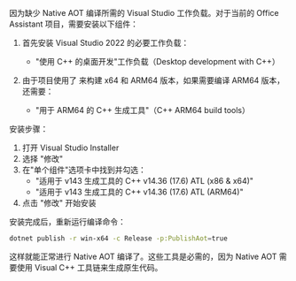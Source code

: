 因为缺少 Native AOT 编译所需的 Visual Studio 工作负载。对于当前的 Office Assistant 项目，需要安装以下组件：

1. 首先安装 Visual Studio 2022 的必要工作负载：
   - "使用 C++ 的桌面开发"工作负载（Desktop development with C++）

2. 由于项目使用了 <mcfile name="build-windows-desktop.yml" path=".github/workflows/build-windows-desktop.yml"></mcfile> 来构建 x64 和 ARM64 版本，如果需要编译 ARM64 版本，还需要：
   - "用于 ARM64 的 C++ 生成工具"（C++ ARM64 build tools）

安装步骤：
1. 打开 Visual Studio Installer
2. 选择 "修改"
3. 在"单个组件"选项卡中找到并勾选：
   - "适用于 v143 生成工具的 C++ v14.36 (17.6) ATL (x86 & x64)"
   - "适用于 v143 生成工具的 C++ v14.36 (17.6) ATL (ARM64)"
4. 点击 "修改" 开始安装

安装完成后，重新运行编译命令：
```bash
dotnet publish -r win-x64 -c Release -p:PublishAot=true
```

这样就能正常进行 Native AOT 编译了。这些工具是必需的，因为 Native AOT 需要使用 Visual C++ 工具链来生成原生代码。